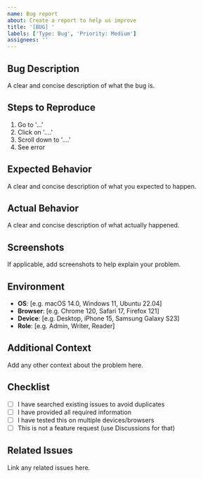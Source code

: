 ```yaml
---
name: Bug report
about: Create a report to help us improve
title: '[BUG] '
labels: ['Type: Bug', 'Priority: Medium']
assignees: ''
---
```


## Bug Description
A clear and concise description of what the bug is.

## Steps to Reproduce
1. Go to '...'
2. Click on '....'
3. Scroll down to '....'
4. See error

## Expected Behavior
A clear and concise description of what you expected to happen.

## Actual Behavior
A clear and concise description of what actually happened.

## Screenshots
If applicable, add screenshots to help explain your problem.

## Environment
- **OS**: [e.g. macOS 14.0, Windows 11, Ubuntu 22.04]
- **Browser**: [e.g. Chrome 120, Safari 17, Firefox 121]
- **Device**: [e.g. Desktop, iPhone 15, Samsung Galaxy S23]
- **Role**: [e.g. Admin, Writer, Reader]

## Additional Context
Add any other context about the problem here.

## Checklist
- [ ] I have searched existing issues to avoid duplicates
- [ ] I have provided all required information
- [ ] I have tested this on multiple devices/browsers
- [ ] This is not a feature request (use Discussions for that)

## Related Issues
Link any related issues here.
